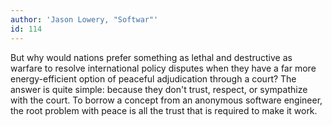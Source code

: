 ```yaml
---
author: 'Jason Lowery, "Softwar"'
id: 114
---
```


But why would nations prefer something as lethal and destructive as warfare to resolve international policy disputes when they have a far more energy-efficient option of peaceful adjudication through a court? The answer is quite simple: because they don't trust, respect, or sympathize with the court. To borrow a concept from an anonymous software engineer, the root problem with peace is all the trust that is required to make it work.